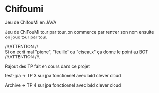 # Chifoumi
Jeu de ChifouMi en JAVA

Jeu de ChiFouMi tour par tour, on commence par rentrer son nom ensuite on joue tour par tour.

/!\ATTENTION /!\
Si on écrit mal "pierre", "feuille" ou "ciseaux" ça donne le point au BOT
/!\ATTENTION /!\

Rajout des TP fait en cours dans ce projet

test-jpa -> TP 3 sur jpa fonctionnel avec bdd clever cloud

Archive -> TP 4 sur jpa fonctionnel avec bdd clever cloud
